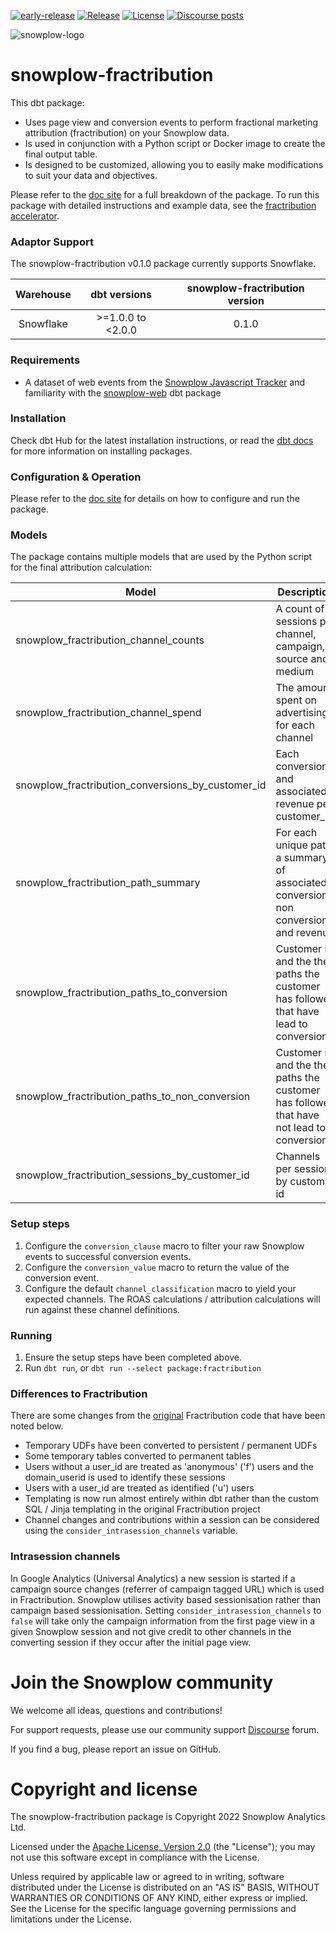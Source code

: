 [![early-release]][tracker-classification] 
[![Release][release-image]][releases]
[![License][license-image]][license] 
[![Discourse posts][discourse-image]][discourse]

![snowplow-logo](https://raw.githubusercontent.com/snowplow/dbt-snowplow-utils/main/assets/snowplow_logo.png)

# snowplow-fractribution

This dbt package:
- Uses page view and conversion events to perform fractional marketing attribution (fractribution) on your Snowplow data.
- Is used in conjunction with a Python script or Docker image to create the final output table.
- Is designed to be customized, allowing you to easily make modifications to suit your data and objectives. 

Please refer to the [doc site](https://docs.snowplow.io/docs/modeling-your-data/modeling-your-data-with-dbt/) for a full breakdown of the package. To run this package with detailed instructions and example data, see the [fractribution accelerator](https://docs.snowplow.io/accelerators/snowplow_fractribution/).

### Adaptor Support

The snowplow-fractribution v0.1.0 package currently supports Snowflake. 

|      Warehouse     |    dbt versions     | snowplow-fractribution version |
| :----------------: | :-----------------: | :----------------------------: |
|      Snowflake     |  >=1.0.0 to <2.0.0  |             0.1.0              |

### Requirements

- A dataset of web events from the [Snowplow Javascript Tracker](https://docs.snowplow.io/docs/collecting-data/collecting-from-own-applications/) and familiarity with the [snowplow-web](https://hub.getdbt.com/snowplow/snowplow_web/latest/) dbt package

### Installation

Check dbt Hub for the latest installation instructions, or read the [dbt docs](https://docs.getdbt.com/docs/build/packages) for more information on installing packages.

### Configuration & Operation

Please refer to the [doc site](https://docs.snowplow.io/docs/modeling-your-data/modeling-your-data-with-dbt/) for details on how to configure and run the package.

### Models

The package contains multiple models that are used by the Python script for the final attribution calculation:

| Model                     | Description                                                                           |
| ------------------------- | ------------------------------------------------------------------------------------- |
| snowplow_fractribution_channel_counts   | A count of sessions per channel, campaign, source and medium|
| snowplow_fractribution_channel_spend | The amount spent on advertising for each channel |
| snowplow_fractribution_conversions_by_customer_id | Each conversion and associated revenue per customer_id|
| snowplow_fractribution_path_summary | For each unique path, a summary of associated conversions, non conversions and revenue |
| snowplow_fractribution_paths_to_conversion | Customer id and the the paths the customer has followed that have lead to conversion|
| snowplow_fractribution_paths_to_non_conversion | Customer id and the the paths the customer has followed that have not lead to conversion|
| snowplow_fractribution_sessions_by_customer_id | Channels per session by customer id|


### Setup steps

1. Configure the `conversion_clause` macro to filter your raw Snowplow events to successful conversion events.
2. Configure the `conversion_value` macro to return the value of the conversion event.
3. Configure the default `channel_classification` macro to yield your expected channels. The ROAS calculations / attribution calculations will run against these channel definitions.

### Running

1. Ensure the setup steps have been completed above.
2. Run `dbt run`, or `dbt run --select package:fractribution`


### Differences to Fractribution

There are some changes from the [original](https://github.com/google/fractribution) Fractribution code that have been noted below.

- Temporary UDFs have been converted to persistent / permanent UDFs
- Some temporary tables converted to permanent tables
- Users without a user_id are treated as 'anonymous' ('f') users and the domain_userid is used to identify these sessions
- Users with a user_id are treated as identified ('u') users
- Templating is now run almost entirely within dbt rather than the custom SQL / Jinja templating in the original Fractribution project
- Channel changes and contributions within a session can be considered using the `consider_intrasession_channels` variable.

### Intrasession channels

In Google Analytics (Universal Analytics) a new session is started if a campaign source changes (referrer of campaign tagged URL) which is used in Fractribution. Snowplow utilises activity based sessionisation rather than campaign based sessionisation. Setting `consider_intrasession_channels` to `false` will take only the campaign information from the first page view in a given Snowplow session and not give credit to other channels in the converting session if they occur after the initial page view. 

# Join the Snowplow community

We welcome all ideas, questions and contributions!

For support requests, please use our community support [Discourse][discourse] forum.

If you find a bug, please report an issue on GitHub.

# Copyright and license

The snowplow-fractribution package is Copyright 2022 Snowplow Analytics Ltd.

Licensed under the [Apache License, Version 2.0][license] (the "License");
you may not use this software except in compliance with the License.

Unless required by applicable law or agreed to in writing, software
distributed under the License is distributed on an "AS IS" BASIS,
WITHOUT WARRANTIES OR CONDITIONS OF ANY KIND, either express or implied.
See the License for the specific language governing permissions and
limitations under the License.

[license]: http://www.apache.org/licenses/LICENSE-2.0
[license-image]: http://img.shields.io/badge/license-Apache--2-blue.svg?style=flat

[website]: https://snowplow.io/
[snowplow]: https://github.com/snowplow/snowplow
[docs]: https://docs.snowplow.io/

[release-image]: https://img.shields.io/github/v/release/snowplow/dbt-snowplow-fractribution?sort=semver
[releases]: https://github.com/snowplow/dbt-snowplow-fractribution/releases

[tracker-classification]: https://docs.snowplow.io/docs/collecting-data/collecting-from-own-applications/tracker-maintenance-classification/
[early-release]: https://img.shields.io/static/v1?style=flat&label=Snowplow&message=Early%20Release&color=014477&labelColor=9ba0aa&logo=data:image/png;base64,iVBORw0KGgoAAAANSUhEUgAAABAAAAAQCAMAAAAoLQ9TAAAAeFBMVEVMaXGXANeYANeXANZbAJmXANeUANSQAM+XANeMAMpaAJhZAJeZANiXANaXANaOAM2WANVnAKWXANZ9ALtmAKVaAJmXANZaAJlXAJZdAJxaAJlZAJdbAJlbAJmQAM+UANKZANhhAJ+EAL+BAL9oAKZnAKVjAKF1ALNBd8J1AAAAKHRSTlMAa1hWXyteBTQJIEwRgUh2JjJon21wcBgNfmc+JlOBQjwezWF2l5dXzkW3/wAAAHpJREFUeNokhQOCA1EAxTL85hi7dXv/E5YPCYBq5DeN4pcqV1XbtW/xTVMIMAZE0cBHEaZhBmIQwCFofeprPUHqjmD/+7peztd62dWQRkvrQayXkn01f/gWp2CrxfjY7rcZ5V7DEMDQgmEozFpZqLUYDsNwOqbnMLwPAJEwCopZxKttAAAAAElFTkSuQmCC
[unsupported]: https://img.shields.io/static/v1?style=flat&label=Snowplow&message=Unsupported&color=24292e&labelColor=lightgrey&logo=data:image/png;base64,iVBORw0KGgoAAAANSUhEUgAAABAAAAAQCAMAAAAoLQ9TAAAAeFBMVEVMaXGXANeYANeXANZbAJmXANeUANSQAM+XANeMAMpaAJhZAJeZANiXANaXANaOAM2WANVnAKWXANZ9ALtmAKVaAJmXANZaAJlXAJZdAJxaAJlZAJdbAJlbAJmQAM+UANKZANhhAJ+EAL+BAL9oAKZnAKVjAKF1ALNBd8J1AAAAKHRSTlMAa1hWXyteBTQJIEwRgUh2JjJon21wcBgNfmc+JlOBQjwezWF2l5dXzkW3/wAAAHpJREFUeNokhQOCA1EAxTL85hi7dXv/E5YPCYBq5DeN4pcqV1XbtW/xTVMIMAZE0cBHEaZhBmIQwCFofeprPUHqjmD/+7peztd62dWQRkvrQayXkn01f/gWp2CrxfjY7rcZ5V7DEMDQgmEozFpZqLUYDsNwOqbnMLwPAJEwCopZxKttAAAAAElFTkSuQmCC
[maintained]: https://img.shields.io/static/v1?style=flat&label=Snowplow&message=Maintained&color=9e62dd&labelColor=9ba0aa&logo=data:image/png;base64,iVBORw0KGgoAAAANSUhEUgAAABAAAAAQCAMAAAAoLQ9TAAAAeFBMVEVMaXGXANeYANeXANZbAJmXANeUANSQAM+XANeMAMpaAJhZAJeZANiXANaXANaOAM2WANVnAKWXANZ9ALtmAKVaAJmXANZaAJlXAJZdAJxaAJlZAJdbAJlbAJmQAM+UANKZANhhAJ+EAL+BAL9oAKZnAKVjAKF1ALNBd8J1AAAAKHRSTlMAa1hWXyteBTQJIEwRgUh2JjJon21wcBgNfmc+JlOBQjwezWF2l5dXzkW3/wAAAHpJREFUeNokhQOCA1EAxTL85hi7dXv/E5YPCYBq5DeN4pcqV1XbtW/xTVMIMAZE0cBHEaZhBmIQwCFofeprPUHqjmD/+7peztd62dWQRkvrQayXkn01f/gWp2CrxfjY7rcZ5V7DEMDQgmEozFpZqLUYDsNwOqbnMLwPAJEwCopZxKttAAAAAElFTkSuQmCC
[actively-maintained]: https://img.shields.io/static/v1?style=flat&label=Snowplow&message=Actively%20Maintained&color=6638b8&labelColor=9ba0aa&logo=data:image/png;base64,iVBORw0KGgoAAAANSUhEUgAAABAAAAAQCAMAAAAoLQ9TAAAAeFBMVEVMaXGXANeYANeXANZbAJmXANeUANSQAM+XANeMAMpaAJhZAJeZANiXANaXANaOAM2WANVnAKWXANZ9ALtmAKVaAJmXANZaAJlXAJZdAJxaAJlZAJdbAJlbAJmQAM+UANKZANhhAJ+EAL+BAL9oAKZnAKVjAKF1ALNBd8J1AAAAKHRSTlMAa1hWXyteBTQJIEwRgUh2JjJon21wcBgNfmc+JlOBQjwezWF2l5dXzkW3/wAAAHpJREFUeNokhQOCA1EAxTL85hi7dXv/E5YPCYBq5DeN4pcqV1XbtW/xTVMIMAZE0cBHEaZhBmIQwCFofeprPUHqjmD/+7peztd62dWQRkvrQayXkn01f/gWp2CrxfjY7rcZ5V7DEMDQgmEozFpZqLUYDsNwOqbnMLwPAJEwCopZxKttAAAAAElFTkSuQmCC

[discourse-image]: https://img.shields.io/discourse/posts?server=https%3A%2F%2Fdiscourse.snowplow.io%2F
[discourse]: http://discourse.snowplow.io/